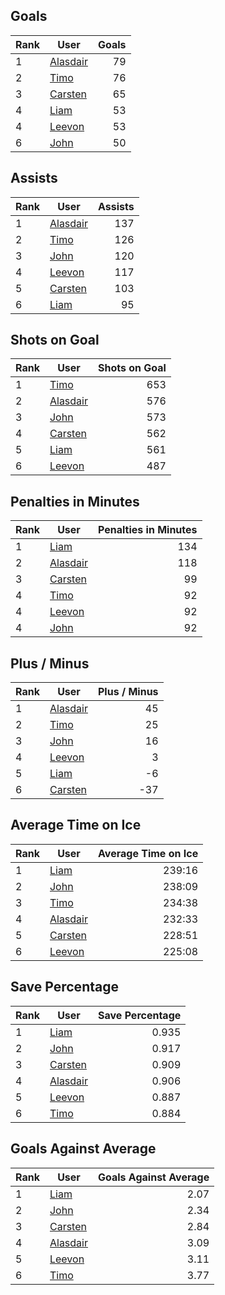 ## Goals
| Rank | User | Goals |
| :--- | ---- | ---------: |
| 1 | [Alasdair](https://github.com/llevasseur/fantasy-hockey-league/blob/main/ROSTERS.md#Alasdair) |  79 |
| 2 | [Timo](https://github.com/llevasseur/fantasy-hockey-league/blob/main/ROSTERS.md#Timo) |  76 |
| 3 | [Carsten](https://github.com/llevasseur/fantasy-hockey-league/blob/main/ROSTERS.md#Carsten) |  65 |
| 4 | [Liam](https://github.com/llevasseur/fantasy-hockey-league/blob/main/ROSTERS.md#Liam) |  53 |
| 4 | [Leevon](https://github.com/llevasseur/fantasy-hockey-league/blob/main/ROSTERS.md#Leevon) |  53 |
| 6 | [John](https://github.com/llevasseur/fantasy-hockey-league/blob/main/ROSTERS.md#John) |  50 |
## Assists
| Rank | User | Assists |
| :--- | ---- | ---------: |
| 1 | [Alasdair](https://github.com/llevasseur/fantasy-hockey-league/blob/main/ROSTERS.md#Alasdair) |  137 |
| 2 | [Timo](https://github.com/llevasseur/fantasy-hockey-league/blob/main/ROSTERS.md#Timo) |  126 |
| 3 | [John](https://github.com/llevasseur/fantasy-hockey-league/blob/main/ROSTERS.md#John) |  120 |
| 4 | [Leevon](https://github.com/llevasseur/fantasy-hockey-league/blob/main/ROSTERS.md#Leevon) |  117 |
| 5 | [Carsten](https://github.com/llevasseur/fantasy-hockey-league/blob/main/ROSTERS.md#Carsten) |  103 |
| 6 | [Liam](https://github.com/llevasseur/fantasy-hockey-league/blob/main/ROSTERS.md#Liam) |  95 |
## Shots on Goal
| Rank | User | Shots on Goal |
| :--- | ---- | ---------: |
| 1 | [Timo](https://github.com/llevasseur/fantasy-hockey-league/blob/main/ROSTERS.md#Timo) |  653 |
| 2 | [Alasdair](https://github.com/llevasseur/fantasy-hockey-league/blob/main/ROSTERS.md#Alasdair) |  576 |
| 3 | [John](https://github.com/llevasseur/fantasy-hockey-league/blob/main/ROSTERS.md#John) |  573 |
| 4 | [Carsten](https://github.com/llevasseur/fantasy-hockey-league/blob/main/ROSTERS.md#Carsten) |  562 |
| 5 | [Liam](https://github.com/llevasseur/fantasy-hockey-league/blob/main/ROSTERS.md#Liam) |  561 |
| 6 | [Leevon](https://github.com/llevasseur/fantasy-hockey-league/blob/main/ROSTERS.md#Leevon) |  487 |
## Penalties in Minutes
| Rank | User | Penalties in Minutes |
| :--- | ---- | ---------: |
| 1 | [Liam](https://github.com/llevasseur/fantasy-hockey-league/blob/main/ROSTERS.md#Liam) |  134 |
| 2 | [Alasdair](https://github.com/llevasseur/fantasy-hockey-league/blob/main/ROSTERS.md#Alasdair) |  118 |
| 3 | [Carsten](https://github.com/llevasseur/fantasy-hockey-league/blob/main/ROSTERS.md#Carsten) |  99 |
| 4 | [Timo](https://github.com/llevasseur/fantasy-hockey-league/blob/main/ROSTERS.md#Timo) |  92 |
| 4 | [Leevon](https://github.com/llevasseur/fantasy-hockey-league/blob/main/ROSTERS.md#Leevon) |  92 |
| 4 | [John](https://github.com/llevasseur/fantasy-hockey-league/blob/main/ROSTERS.md#John) |  92 |
## Plus / Minus
| Rank | User | Plus / Minus |
| :--- | ---- | ---------: |
| 1 | [Alasdair](https://github.com/llevasseur/fantasy-hockey-league/blob/main/ROSTERS.md#Alasdair) |  45 |
| 2 | [Timo](https://github.com/llevasseur/fantasy-hockey-league/blob/main/ROSTERS.md#Timo) |  25 |
| 3 | [John](https://github.com/llevasseur/fantasy-hockey-league/blob/main/ROSTERS.md#John) |  16 |
| 4 | [Leevon](https://github.com/llevasseur/fantasy-hockey-league/blob/main/ROSTERS.md#Leevon) |  3 |
| 5 | [Liam](https://github.com/llevasseur/fantasy-hockey-league/blob/main/ROSTERS.md#Liam) |  -6 |
| 6 | [Carsten](https://github.com/llevasseur/fantasy-hockey-league/blob/main/ROSTERS.md#Carsten) |  -37 |
## Average Time on Ice
| Rank | User | Average Time on Ice |
| :--- | ---- | ---------: |
| 1 | [Liam](https://github.com/llevasseur/fantasy-hockey-league/blob/main/ROSTERS.md#Liam) |  239:16 |
| 2 | [John](https://github.com/llevasseur/fantasy-hockey-league/blob/main/ROSTERS.md#John) |  238:09 |
| 3 | [Timo](https://github.com/llevasseur/fantasy-hockey-league/blob/main/ROSTERS.md#Timo) |  234:38 |
| 4 | [Alasdair](https://github.com/llevasseur/fantasy-hockey-league/blob/main/ROSTERS.md#Alasdair) |  232:33 |
| 5 | [Carsten](https://github.com/llevasseur/fantasy-hockey-league/blob/main/ROSTERS.md#Carsten) |  228:51 |
| 6 | [Leevon](https://github.com/llevasseur/fantasy-hockey-league/blob/main/ROSTERS.md#Leevon) |  225:08 |
## Save Percentage
| Rank | User | Save Percentage |
| :--- | ---- | ---------: |
| 1 | [Liam](https://github.com/llevasseur/fantasy-hockey-league/blob/main/ROSTERS.md#Liam) |  0.935 |
| 2 | [John](https://github.com/llevasseur/fantasy-hockey-league/blob/main/ROSTERS.md#John) |  0.917 |
| 3 | [Carsten](https://github.com/llevasseur/fantasy-hockey-league/blob/main/ROSTERS.md#Carsten) |  0.909 |
| 4 | [Alasdair](https://github.com/llevasseur/fantasy-hockey-league/blob/main/ROSTERS.md#Alasdair) |  0.906 |
| 5 | [Leevon](https://github.com/llevasseur/fantasy-hockey-league/blob/main/ROSTERS.md#Leevon) |  0.887 |
| 6 | [Timo](https://github.com/llevasseur/fantasy-hockey-league/blob/main/ROSTERS.md#Timo) |  0.884 |
## Goals Against Average
| Rank | User | Goals Against Average |
| :--- | ---- | ---------: |
| 1 | [Liam](https://github.com/llevasseur/fantasy-hockey-league/blob/main/ROSTERS.md#Liam) |  2.07 |
| 2 | [John](https://github.com/llevasseur/fantasy-hockey-league/blob/main/ROSTERS.md#John) |  2.34 |
| 3 | [Carsten](https://github.com/llevasseur/fantasy-hockey-league/blob/main/ROSTERS.md#Carsten) |  2.84 |
| 4 | [Alasdair](https://github.com/llevasseur/fantasy-hockey-league/blob/main/ROSTERS.md#Alasdair) |  3.09 |
| 5 | [Leevon](https://github.com/llevasseur/fantasy-hockey-league/blob/main/ROSTERS.md#Leevon) |  3.11 |
| 6 | [Timo](https://github.com/llevasseur/fantasy-hockey-league/blob/main/ROSTERS.md#Timo) |  3.77 |
